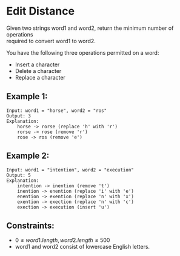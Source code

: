# Edit Distance

Given two strings word1 and word2, return the minimum number of operations  
required to convert word1 to word2.

You have the following three operations permitted on a word:

* Insert a character
* Delete a character
* Replace a character

 

## Example 1:

    Input: word1 = "horse", word2 = "ros"
    Output: 3
    Explanation: 
        horse -> rorse (replace 'h' with 'r')
        rorse -> rose (remove 'r')
        rose -> ros (remove 'e')
        
## Example 2:

    Input: word1 = "intention", word2 = "execution"
    Output: 5
    Explanation: 
        intention -> inention (remove 't')
        inention -> enention (replace 'i' with 'e')
        enention -> exention (replace 'n' with 'x')
        exention -> exection (replace 'n' with 'c')
        exection -> execution (insert 'u')

 

## Constraints:

* $0 \le word1.length, word2.length \le 500$
* word1 and word2 consist of lowercase English letters.


